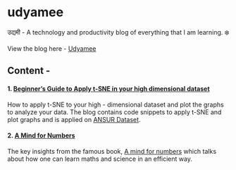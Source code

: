 # udyamee
उद्यमी - A technology and productivity blog of everything that I am learning. ❄️

View the blog here - [Udyamee](https://udyamee.netlify.app/)

## Content - 
#### 1. [Beginner’s Guide to Apply t-SNE in your high dimensional dataset](https://udyamee.netlify.app/posts/beginner-s-guide-to-apply-t-sne-in-your-high-dimensional-dataset./)
How to apply t-SNE to your high - dimensional dataset and plot the graphs to analyze your data. The blog contains code snippets to apply t-SNE and plot graphs and is applied on [ANSUR Dataset](https://drive.google.com/file/d/1cQZokstuiLU4TZhGIMkrnNiI-ikoUOtw/view?usp=sharing).

#### 2. [A Mind for Numbers](https://udyamee.netlify.app/posts/a-mind-for-numbers-the-key-insights/)
The key insights from the famous book, [A mind for numbers](https://barbaraoakley.com/books/a-mind-for-numbers/) which talks about how one can learn maths and science in an efficient way. 

